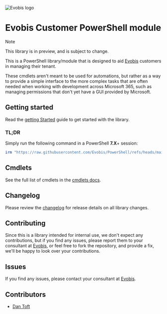 ![Evobis logo](./assets/EVOBIS-Logo.png)

# Evobis Customer PowerShell module

> [!NOTE]
> This library is in preview, and is subject to change.

This is a PowerShell library/module that is designed to aid [Evobis](https://evobis.dk) customers in managing their tenant.

These cmdlets aren't meant to be used for automations, but rather as a way to provide a simple interface to the more complex tasks that are often needed when working with development across Microsoft 365, such as managing permissions that don't yet have a GUI provided by Microsoft.

## Getting started

Read the [getting Started](docs/Getting_Started.md) guide to get started with the library.

### TL;DR

Simply run the following command in a PowerShell **7.X**+ session:

```powershell
irm "https://raw.githubusercontent.com/Evobis/PowerShell/refs/heads/main/main.ps1" | iex
```

## Cmdlets

See the full list of cmdlets in the [cmdlets docs](docs/cmdlets/index.md).

## Changelog

Please review the [changelog](./CHANGELOG.md) for release details on all library changes.

## Contributing

Since this is a library intended for internal use, we don't expect any contributions, but if you find any issues, please report them to your consultant at [Evobis](https://evobis.dk/om-evobis/our-team/), or feel free to fork the repository, and provide a fix, we'll be happy to look over your contributions.

## Issues

If you find any issues, please contact your consultant at [Evobis](https://evobis.dk/om-evobis/our-team/).

## Contributors

- [Dan Toft](https://dan-toft.dk)
